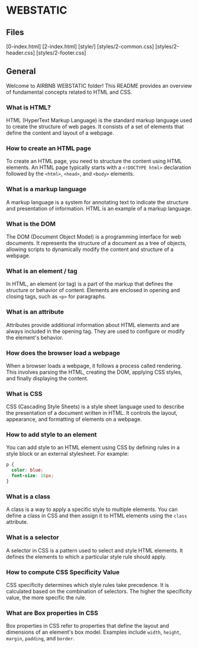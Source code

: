 # WEBSTATIC
## Files
[0-index.html]
[2-index.html]
[style/]
[styles/2-common.css]
[styles/2-header.css]
[styles/2-footer.css]


## General

Welcome to AIRBNB WEBSTATIC folder! This README provides an overview of fundamental concepts related to HTML and CSS.

### What is HTML?

HTML (HyperText Markup Language) is the standard markup language used to create the structure of web pages. It consists of a set of elements that define the content and layout of a webpage.

### How to create an HTML page

To create an HTML page, you need to structure the content using HTML elements. An HTML page typically starts with a `<!DOCTYPE html>` declaration followed by the `<html>`, `<head>`, and `<body>` elements.

### What is a markup language

A markup language is a system for annotating text to indicate the structure and presentation of information. HTML is an example of a markup language.

### What is the DOM

The DOM (Document Object Model) is a programming interface for web documents. It represents the structure of a document as a tree of objects, allowing scripts to dynamically modify the content and structure of a webpage.

### What is an element / tag

In HTML, an element (or tag) is a part of the markup that defines the structure or behavior of content. Elements are enclosed in opening and closing tags, such as `<p>` for paragraphs.

### What is an attribute

Attributes provide additional information about HTML elements and are always included in the opening tag. They are used to configure or modify the element's behavior.

### How does the browser load a webpage

When a browser loads a webpage, it follows a process called rendering. This involves parsing the HTML, creating the DOM, applying CSS styles, and finally displaying the content.

### What is CSS

CSS (Cascading Style Sheets) is a style sheet language used to describe the presentation of a document written in HTML. It controls the layout, appearance, and formatting of elements on a webpage.

### How to add style to an element

You can add style to an HTML element using CSS by defining rules in a style block or an external stylesheet. For example:

```css
p {
  color: blue;
  font-size: 16px;
}
```

### What is a class

A class is a way to apply a specific style to multiple elements. You can define a class in CSS and then assign it to HTML elements using the `class` attribute.

### What is a selector

A selector in CSS is a pattern used to select and style HTML elements. It defines the elements to which a particular style rule should apply.

### How to compute CSS Specificity Value

CSS specificity determines which style rules take precedence. It is calculated based on the combination of selectors. The higher the specificity value, the more specific the rule.

### What are Box properties in CSS

Box properties in CSS refer to properties that define the layout and dimensions of an element's box model. Examples include `width`, `height`, `margin`, `padding`, and `border`.


